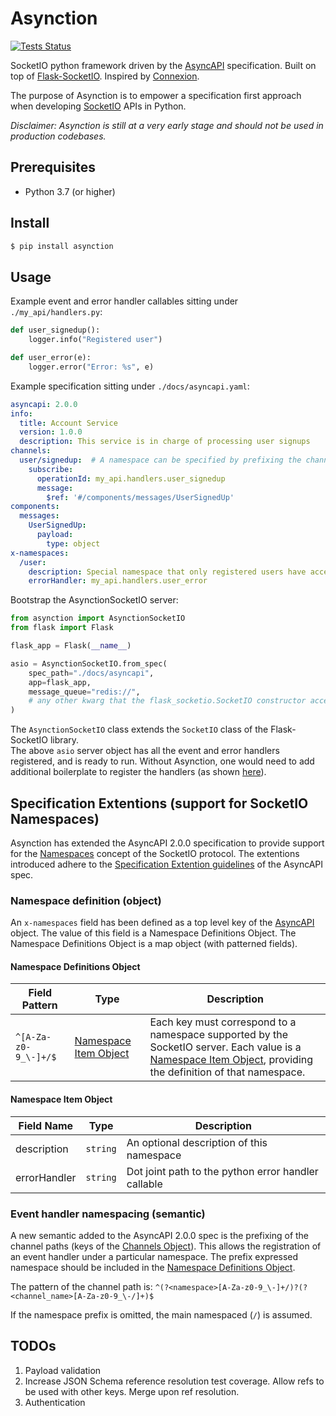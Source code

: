 # Asynction
[![Tests Status](https://github.com/dedoussis/asynction/workflows/tests/badge.svg)](https://github.com/dedoussis/asynction/actions?query=workflow%3Atests)

SocketIO python framework driven by the [AsyncAPI](https://www.asyncapi.com/) specification. Built on top of [Flask-SocketIO](https://github.com/miguelgrinberg/Flask-SocketIO). Inspired by [Connexion](https://github.com/zalando/connexion).

The purpose of Asynction is to empower a specification first approach when developing [SocketIO](https://socket.io/) APIs in Python.

*Disclaimer: Asynction is still at a very early stage and should not be used in production codebases.*

## Prerequisites
* Python 3.7 (or higher)

## Install
```bash
$ pip install asynction
```

## Usage
Example event and error handler callables sitting under `./my_api/handlers.py`:
```python
def user_signedup():
    logger.info("Registered user")

def user_error(e):
    logger.error("Error: %s", e)
```

Example specification sitting under `./docs/asyncapi.yaml`:
```yaml
asyncapi: 2.0.0
info:
  title: Account Service
  version: 1.0.0
  description: This service is in charge of processing user signups
channels:
  user/signedup:  # A namespace can be specified by prefixing the channel name
    subscribe:
      operationId: my_api.handlers.user_signedup
      message:
        $ref: '#/components/messages/UserSignedUp'
components:
  messages:
    UserSignedUp:
      payload:
        type: object
x-namespaces:
  /user:
    description: Special namespace that only registered users have access to
    errorHandler: my_api.handlers.user_error
```

Bootstrap the AsynctionSocketIO server:
```python
from asynction import AsynctionSocketIO
from flask import Flask

flask_app = Flask(__name__)

asio = AsynctionSocketIO.from_spec(
    spec_path="./docs/asyncapi",
    app=flask_app,
    message_queue="redis://",
    # any other kwarg that the flask_socketio.SocketIO constructor accepts
)
```
The `AsynctionSocketIO` class extends the `SocketIO` class of the Flask-SocketIO library.  
The above `asio` server object has all the event and error handlers registered, and is ready to run.
Without Asynction, one would need to add additional boilerplate to register the handlers (as shown [here](https://flask-socketio.readthedocs.io/en/latest/#error-handling)).

## Specification Extentions (support for SocketIO Namespaces)
Asynction has extended the AsyncAPI 2.0.0 specification to provide support for the [Namespaces](https://socket.io/docs/v4/namespaces/) concept of the SocketIO protocol. The extentions introduced adhere to the [Specification Extention guidelines](https://www.asyncapi.com/docs/specifications/2.0.0#specificationExtensions) of the AsyncAPI spec.

### Namespace definition (object)
An `x-namespaces` field has been defined as a top level key of the [AsyncAPI](https://www.asyncapi.com/docs/specifications/2.0.0#A2SObject) object. The value of this field is a Namespace Definitions Object. The Namespace Definitions Object is a map object (with patterned fields).

#### Namespace Definitions Object
| Field Pattern                           | Type                                          | Description                                                                                                                                                                                            |
|-----------------------------------------|-----------------------------------------------|--------------------------------------------------------------------------------------------------------------------------------------------------------------------------------------------------------|
| `^[A-Za-z0-9_\-]+/$` | [Namespace Item Object](#namespace-item-object) | Each key must correspond to a namespace supported by the SocketIO server. Each value is a [Namespace Item Object](#namespace-item-object), providing the definition of that namespace. |

#### Namespace Item Object
| Field Name   | Type     | Description                                         |
|--------------|----------|-----------------------------------------------------|
| description  | `string` | An optional description of this namespace           |
| errorHandler | `string` | Dot joint path to the python error handler callable |

### Event handler namespacing (semantic)
A new semantic added to the AsyncAPI 2.0.0 spec is the prefixing of the channel paths (keys of the [Channels Object](https://www.asyncapi.com/docs/specifications/2.0.0#channelsObject)). This allows the registration of an event handler under a particular namespace. The prefix expressed namespace should be included in the [Namespace Definitions Object](#namespace-definitions-object). 

The pattern of the channel path is: `^(?<namespace>[A-Za-z0-9_\-]+/)?(?<channel_name>[A-Za-z0-9_\-/]+)$`

If the namespace prefix is omitted, the main namespaced (`/`) is assumed.

## TODOs
1. Payload validation
2. Increase JSON Schema reference resolution test coverage. Allow refs to be used with other keys. Merge upon ref resolution.
3. Authentication
